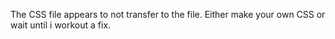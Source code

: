 The CSS file appears to not transfer to the file. Either make your own CSS or wait until i workout a fix.
